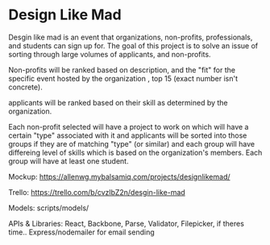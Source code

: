 # Design Like Mad

Desgin like mad is an event that organizations, non-profits, professionals, 
and students can sign up for. The goal of this project is to solve an issue of sorting through large volumes 
of applicants, and non-profits. 

Non-profits will be ranked based on description, and the "fit" for the specific event hosted by the organization
, top 15 (exact number isn't concrete).

applicants will be ranked based on their skill as determined by the organization. 

Each non-profit selected will have a project to work on which will have a certain "type" associated with it
and applicants will be sorted into those groups if they are of matching "type" (or similar) and each group will have differeing level of skills which is based on the organization's members. Each group will have at least one student.


Mockup: https://allenwg.mybalsamiq.com/projects/designlikemad/

Trello: https://trello.com/b/cvzlbZ2n/desgin-like-mad

Models: scripts/models/

APIs & Libraries: React, Backbone, Parse, Validator, Filepicker, if theres time.. Express/nodemailer for email sending